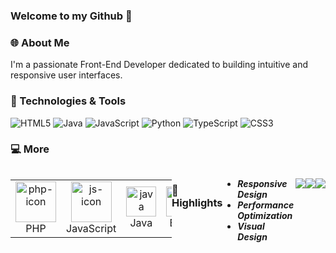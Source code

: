 ### Welcome to my Github 👋

### 🌐 About Me
I'm a passionate Front-End Developer dedicated to building intuitive and responsive user interfaces. 

### 💼 Technologies & Tools

![HTML5](https://img.shields.io/badge/html5-%23E34F26.svg?style=for-the-badge&logo=html5&logoColor=white) ![Java](https://img.shields.io/badge/java-%23ED8B00.svg?style=for-the-badge&logo=openjdk&logoColor=white) ![JavaScript](https://img.shields.io/badge/javascript-%23323330.svg?style=for-the-badge&logo=javascript&logoColor=%23F7DF1E) ![Python](https://img.shields.io/badge/python-3670A0?style=for-the-badge&logo=python&logoColor=ffdd54) ![TypeScript](https://img.shields.io/badge/typescript-%23007ACC.svg?style=for-the-badge&logo=typescript&logoColor=white) ![CSS3](https://img.shields.io/badge/css3-%231572B6.svg?style=for-the-badge&logo=css3&logoColor=white)

### 💻 More
<div style="display: flex; align-items: flex-start; align: left">
  <table align="center">
    <tr>
      <td align="center" width="96"><img src="https://skillicons.dev/icons?i=php" alt="php-icon" width="65" height="65"><br>
      PHP</td>
      <td align="center" width="96"><img src="https://techstack-generator.vercel.app/js-icon.svg" alt="js-icon" width="65" height="65"><br>
      JavaScript</td>
      <td align="center" width="96"><img src="https://skillicons.dev/icons?i=java" width="48" height="48" alt="java"><br>
      Java</td>
      <td align="center" width="96"><img src="https://skillicons.dev/icons?i=bash" width="48" height="48" alt="bash"><br>
      Bash</td>
      <td align="center" width="96"><img src="https://techstack-generator.vercel.app/mysql-icon.svg" alt="icon" width="65" height="65"><br>
      MySQL</td>
      <td align="center" width="96"><img src="https://techstack-generator.vercel.app/github-icon.svg" alt="icon" width="65" height="65"><br>
      Github</td>
      <td align="center" width="96"><img src="https://skillicons.dev/icons?i=laravel" width="48" height="48" alt="Laravel"><br>
      Laravel</td>
      <td align="center" width="96"><img src="https://skillicons.dev/icons?i=wordpress" width="48" height="48" alt="WordPress"><br>
      WordPress</td>
    </tr>
  </table>

### 🌟 Highlights

- ***Responsive Design***
- ***Performance Optimization***
- ***Visual Design***

[![](https://visitcount.itsvg.in/api?id=Emonilo&icon=0&color=0)](https://visitcount.itsvg.in)

<p align="center">
  <img src="https://spotify-github-profile.vercel.app/api/view?uid=11147618695&cover_image=true&theme=novatorem&show_offline=true&background_color=121212&interchange=false&bar_color=53b14f&bar_color_cover=false">
</p>
<p align="center">
  <img src="https://capsule-render.vercel.app/api?type=waving&color=gradient&height=80&section=footer"/>
</p>
